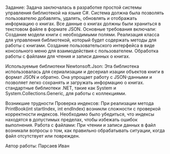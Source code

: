 Задание: Задача заключалась в разработке простой системы управления библиотекой на языке C#. Система должна была позволять пользователю добавлять, удалять, обновлять и отображать информацию о книгах. Все данные о книгах должны были храниться в текстовом файле в формате JSON. Основные требования включали:
Создание модели книги с необходимыми полями.
Реализация класса для управления библиотекой, который будет содержать методы для работы с книгами.
Создание пользовательского интерфейса в виде консольного меню для взаимодействия с пользователем.
Обработка работы с файлами для чтения и записи данных о книгах.

Используемые библиотеки
Newtonsoft.Json: Эта библиотека использовалась для сериализации и десериал изации объектов книги в формат JSON и обратно. Она упрощает работу с JSON-данными и позволяет легко сохранять и загружать информацию о книгах.
стандартные библиотеки .NET, такие как System и System.Collections.Generic, для работы с коллекциями. 

Возникшие трудности
Проверка индексов: При реализации метода PrintBook(int startIndex, int endIndex) возникли сложности с проверкой корректности индексов. Необходимо было убедиться, что индексы находятся в допустимых пределах, чтобы избежать ошибок выполнения.
Работа с файлами: При чтении и записи данных в файл возникали вопросы о том, как правильно обрабатывать ситуации, когда файл отсутствует или поврежден.

Автор работы: Парсаев Иван
